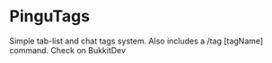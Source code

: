 PinguTags
=========

Simple tab-list and chat tags system. Also includes a /tag [tagName] command. Check on BukkitDev

